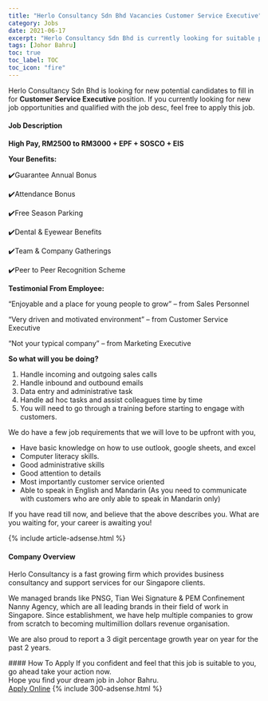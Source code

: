 ```yaml
---
title: "Herlo Consultancy Sdn Bhd Vacancies Customer Service Executive" 
category: Jobs 
date: 2021-06-17 
excerpt: "Herlo Consultancy Sdn Bhd is currently looking for suitable person to fill in the Customer Service Executive which based in Johor Bahru" 
tags: [Johor Bahru] 
toc: true 
toc_label: TOC 
toc_icon: "fire" 
--- 
```


<p>Herlo Consultancy Sdn Bhd is looking for new potential candidates to fill in for <b>Customer Service Executive</b> position. If you currently looking for new job opportunities and qualified with the job desc, feel free to apply this job.
</p><div><div><h4>Job Description</h4></div><div><div><span><div><p><strong>High Pay, RM2500 to RM3000 + EPF + SOSCO + EIS</strong></p><p><strong>Your Benefits:</strong></p><p>&#10004;&#65039;Guarantee Annual Bonus</p><p>&#10004;&#65039;Attendance Bonus</p><p>&#10004;&#65039;Free Season Parking</p><p>&#10004;&#65039;Dental &amp; Eyewear Benefits</p><p>&#10004;&#65039;Team &amp; Company Gatherings</p><p>&#10004;&#65039;Peer to Peer Recognition Scheme</p><p><strong>Testimonial From Employee:</strong></p><p>&#8220;Enjoyable and a place for young people to grow&#8221; &#8211; from Sales Personnel</p><p>&#8220;Very driven and motivated environment&#8221; &#8211; from Customer Service Executive</p><p>&#8220;Not your typical company&#8221; &#8211; from Marketing Executive</p><p><strong>So what will you be doing?</strong></p><ol><li>Handle incoming and outgoing sales calls</li><li>Handle inbound and outbound emails</li><li>Data entry and administrative task</li><li>Handle ad hoc tasks and assist colleagues time by time</li><li>You will need to go through a training before starting to engage with customers.</li></ol><p>We do have a few job requirements that we will love to be upfront with you,</p><ul><li>Have basic knowledge on how to use outlook, google sheets, and excel</li><li>Computer literacy skills.</li><li>Good administrative skills</li><li>Good attention to details</li><li>Most importantly customer service oriented</li><li>Able to speak in English and Mandarin (As you need to communicate with customers who are only able to speak in Mandarin only)</li></ul><p>If you have read till now, and believe that the above describes you. What are you waiting for, your career is awaiting you!</p></div></span></div></div></div> 
{% include article-adsense.html %} 
<div><div><h4>Company Overview</h4></div><div><div><span><div><p>Herlo Consultancy is a fast growing firm which provides business consultancy and support services for our Singapore clients.&#160;</p><p>We managed brands like PNSG, Tian Wei Signature &amp; PEM Confinement Nanny Agency, which are all leading brands in their field of work in Singapore. Since establishment, we have help multiple companies to grow from scratch to becoming multimillion dollars revenue organisation.</p><p>We are also proud to report a&#160;3 digit percentage growth year on year for the past 2 years.</p></div></span></div></div></div> 
#### How To Apply 
If you confident and feel that this job is suitable to you, go ahead take your action now. <br/> 
Hope you find your dream job in Johor Bahru. <br/> 
<a href="https://www.jobstreet.com.my/en/job/customer-service-executive-4592731?jobId=jobstreet-my-job-4592731&" class="btn btn--info" target="_blank" rel="nofollow noopenner">Apply Online</a> 
{% include 300-adsense.html %} 